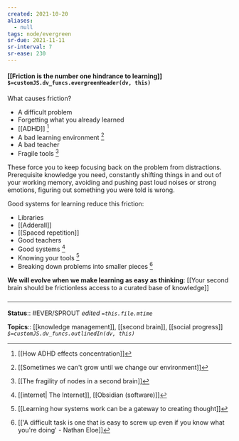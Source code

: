 ```yaml
---
created: 2021-10-20
aliases:
  - null
tags: node/evergreen
sr-due: 2021-11-11
sr-interval: 7
sr-ease: 230
---
```

#### [[Friction is the number one hindrance to learning]] `$=customJS.dv_funcs.evergreenHeader(dv, this)`

What causes friction?
- A difficult problem 
- Forgetting what you already learned 
- [[ADHD]] [^4]
- A bad learning environment [^1]
- A bad teacher
- Fragile tools [^5]

These force you to keep focusing back on the problem from distractions. Prerequisite knowledge you need, constantly shifting things in and out of your working memory, avoiding and pushing past loud noises or strong emotions, figuring out something you were told is wrong.

Good systems for learning reduce this friction:
- Libraries
- [[Adderall]]
- [[Spaced repetition]]
- Good teachers 
- Good systems [^2]
- Knowing your tools [^6]
- Breaking down problems into smaller pieces [^7] 

**We will evolve when we make learning as easy as thinking**: [[Your second brain should be frictionless access to a curated base of knowledge]]

### <hr class="footnote"/>

**Status**:: #EVER/SPROUT 
*edited `=this.file.mtime`*

**Topics**:: [[knowledge management]], [[second brain]], [[social progress]]
*`$=customJS.dv_funcs.outlinedIn(dv, this)`*


[^1]: [[Sometimes we can't grow until we change our environment]]
[^2]: [[internet| The Internet]], [[Obsidian (software)]]
[^4]: [[How ADHD effects concentration]]
[^5]: [[The fragility of nodes in a second brain]]
[^6]: [[Learning how systems work can be a gateway to creating thought]]
[^7]: [['A difficult task is one that is easy to screw up even if you know what you're doing' - Nathan Eloe]]